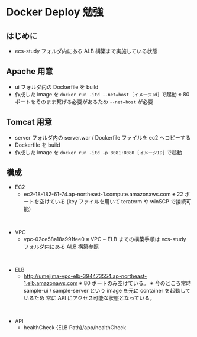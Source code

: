 
# Docker Deploy 勉強
## はじめに
* ecs-study フォルダ内にある ALB 構築まで実施している状態

## Apache 用意
* ui フォルダ内の Dockerfile を build
* 作成した image を `docker run -itd --net=host [イメージId]` で起動
  ※ 80 ポートをそのまま繋げる必要があるため `--net=host` が必要

## Tomcat 用意
* server フォルダ内の server.war / Dockerfile ファイルを ec2 へコピーする
* Dockerfile を build
* 作成した image を `docker run -itd -p 8081:8080 [イメージID]` で起動

## 構成
* EC2
  * ec2-18-182-61-74.ap-northeast-1.compute.amazonaws.com
    ※ 22 ポートを空けている (key ファイルを用いて teraterm や winSCP で接続可能)
<br>

* VPC
  * vpc-02ce58a18a991fee0
    ※ VPC ~ ELB までの構築手順は ecs-study フォルダ内にある ALB 構築参照

<br>

* ELB
  * http://umejima-vpc-elb-394473554.ap-northeast-1.elb.amazonaws.com
    ※ 80 ポートのみ空けている。
    ※ 今のところ常時 sample-ui / sample-server という image を元に container を起動しているため
       常に API にアクセス可能な状態となっている。
<br>

* API
  * healthCheck
    {ELB Path}/app/healthCheck
